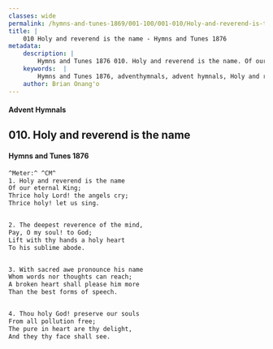 ```yaml
---
classes: wide
permalink: /hymns-and-tunes-1869/001-100/001-010/Holy-and-reverend-is-the-name/
title: |
    010 Holy and reverend is the name - Hymns and Tunes 1876
metadata:
    description: |
        Hymns and Tunes 1876 010. Holy and reverend is the name. Of our eternal King; Thrice holy Lord! the angels cry; Thrice holy! let us sing. 
    keywords:  |
        Hymns and Tunes 1876, adventhymnals, advent hymnals, Holy and reverend is the name, Of our eternal King;, 
    author: Brian Onang'o
---
```


#### Advent Hymnals
## 010. Holy and reverend is the name
####  Hymns and Tunes 1876

```txt
^Meter:^ ^CM^
1. Holy and reverend is the name
Of our eternal King;
Thrice holy Lord! the angels cry;
Thrice holy! let us sing.


2. The deepest reverence of the mind,
Pay, O my soul! to God;
Lift with thy hands a holy heart
To his sublime abode.


3. With sacred awe pronounce his name
Whom words nor thoughts can reach;
A broken heart shall please him more
Than the best forms of speech.


4. Thou holy God! preserve our souls
From all pollution free;
The pure in heart are thy delight,
And they thy face shall see.
```